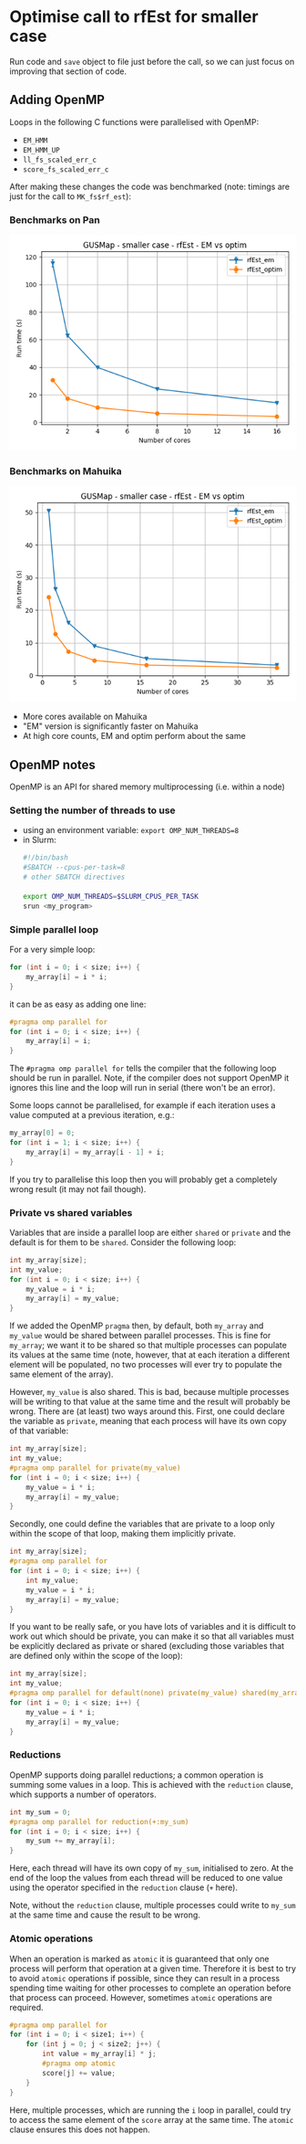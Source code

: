 # Optimise call to rfEst for smaller case

Run code and `save` object to file just before the call, so we can just focus
on improving that section of code.

## Adding OpenMP

Loops in the following C functions were parallelised with OpenMP:

* `EM_HMM`
* `EM_HMM_UP`
* `ll_fs_scaled_err_c`
* `score_fs_scaled_err_c`

After making these changes the code was benchmarked (note: timings are just
for the call to `MK_fs$rf_est`):

### Benchmarks on Pan

![Pan benchmark results](gusmap-smaller-openmp-compare.png)

### Benchmarks on Mahuika

![Mahuika benchmark results](gusmap-smaller-mahuika.png)

* More cores available on Mahuika
* "EM" version is significantly faster on Mahuika
* At high core counts, EM and optim perform about the same

## OpenMP notes

OpenMP is an API for shared memory multiprocessing (i.e. within a node)

### Setting the number of threads to use

* using an environment variable: `export OMP_NUM_THREADS=8`
* in Slurm:
  ```sh
  #!/bin/bash
  #SBATCH --cpus-per-task=8
  # other SBATCH directives

  export OMP_NUM_THREADS=$SLURM_CPUS_PER_TASK
  srun <my_program>
  ```

### Simple parallel loop

For a very simple loop:

```c
for (int i = 0; i < size; i++) {
    my_array[i] = i * i;
}
```

it can be as easy as adding one line:

```c
#pragma omp parallel for
for (int i = 0; i < size; i++) {
    my_array[i] = i;
}
```

The `#pragma omp parallel for` tells the compiler that the following loop
should be run in parallel. Note, if the compiler does not support OpenMP it
ignores this line and the loop will run in serial (there won't be an error).

Some loops cannot be parallelised, for example if each iteration uses a value
computed at a previous iteration, e.g.:

```c
my_array[0] = 0;
for (int i = 1; i < size; i++) {
    my_array[i] = my_array[i - 1] + i;
}
```

If you try to parallelise this loop then you will probably get a completely
wrong result (it may not fail though).

### Private vs shared variables

Variables that are inside a parallel loop are either `shared` or `private` and
the default is for them to be `shared`. Consider the following loop:

```c
int my_array[size];
int my_value;
for (int i = 0; i < size; i++) {
    my_value = i * i;
    my_array[i] = my_value;
}
```

If we added the OpenMP `pragma` then, by default, both `my_array` and `my_value`
would be shared between parallel
processes. This is fine for `my_array`; we want it to be shared so that
multiple processes can populate its values at the same time (note, however,
that at each iteration a different element will be populated, no two processes
will ever try to populate the same element of the array).

However, `my_value` is also shared. This is bad, because multiple processes
will be writing to that value at the same time and the result will probably be
wrong. There are (at least) two ways around this. First, one could declare the
variable as `private`, meaning that each process will have its own copy of
that variable:

```c
int my_array[size];
int my_value;
#pragma omp parallel for private(my_value)
for (int i = 0; i < size; i++) {
    my_value = i * i;
    my_array[i] = my_value;
}
```

Secondly, one could define the variables that are private to a loop only
within the scope of that loop, making them implicitly private.

```c
int my_array[size];
#pragma omp parallel for
for (int i = 0; i < size; i++) {
    int my_value;
    my_value = i * i;
    my_array[i] = my_value;
}
```

If you want to be really safe, or you have lots of variables and it is
difficult to work out which should be private, you can make it so that all
variables must be explicitly declared as private or shared (excluding those
variables that are defined only within the scope of the loop):

```c
int my_array[size];
int my_value;
#pragma omp parallel for default(none) private(my_value) shared(my_array)
for (int i = 0; i < size; i++) {
    my_value = i * i;
    my_array[i] = my_value;
}
```

### Reductions

OpenMP supports doing parallel reductions; a common operation is summing some
values in a loop. This is achieved with the `reduction` clause, which supports
a number of operators.

```c
int my_sum = 0;
#pragma omp parallel for reduction(+:my_sum)
for (int i = 0; i < size; i++) {
    my_sum += my_array[i];
}
```

Here, each thread will have its own copy of `my_sum`, initialised to zero. At
the end of the loop the values from each thread will be reduced to one value
using the operator specified in the `reduction` clause (`+` here).

Note, without the `reduction` clause, multiple processes could
write to `my_sum` at the same time and cause the result to be wrong.

### Atomic operations

When an operation is marked as `atomic` it is guaranteed that only one process
will perform that operation at a given time. Therefore it is best to try to
avoid `atomic` operations if possible, since they can result in a process
spending time waiting for other processes to complete an operation before that
process can proceed. However, sometimes `atomic` operations are required.

```c
#pragma omp parallel for
for (int i = 0; i < size1; i++) {
    for (int j = 0; j < size2; j++) {
        int value = my_array[i] * j;
        #pragma omp atomic
        score[j] += value;
    }
}
```

Here, multiple processes, which are running the `i` loop in parallel, could
try to access the same element of the `score` array at the same time. The
`atomic` clause ensures this does not happen.
